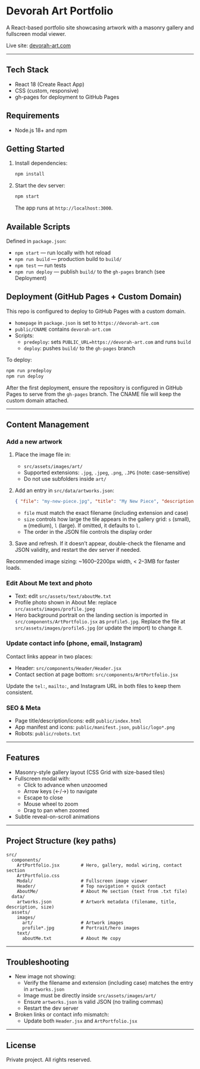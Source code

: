 # Devorah Art Portfolio

A React-based portfolio site showcasing artwork with a masonry gallery and fullscreen modal viewer.

Live site: [devorah-art.com](https://devorah-art.com)

---

## Tech Stack

- React 18 (Create React App)
- CSS (custom, responsive)
- gh-pages for deployment to GitHub Pages

## Requirements

- Node.js 18+ and npm

## Getting Started

1. Install dependencies:

   ```bash
   npm install
   ```

2. Start the dev server:

   ```bash
   npm start
   ```

   The app runs at `http://localhost:3000`.

## Available Scripts

Defined in `package.json`:

- `npm start` — run locally with hot reload
- `npm run build` — production build to `build/`
- `npm test` — run tests
- `npm run deploy` — publish `build/` to the `gh-pages` branch (see Deployment)

## Deployment (GitHub Pages + Custom Domain)

This repo is configured to deploy to GitHub Pages with a custom domain.

- `homepage` in `package.json` is set to `https://devorah-art.com`
- `public/CNAME` contains `devorah-art.com`
- Scripts:
  - `predeploy`: sets `PUBLIC_URL=https://devorah-art.com` and runs `build`
  - `deploy`: pushes `build/` to the `gh-pages` branch

To deploy:

```bash
npm run predeploy
npm run deploy
```

After the first deployment, ensure the repository is configured in GitHub Pages to serve from the `gh-pages` branch. The CNAME file will keep the custom domain attached.

---

## Content Management

### Add a new artwork

1. Place the image file in:
   - `src/assets/images/art/`
   - Supported extensions: `.jpg`, `.jpeg`, `.png`, `.JPG` (note: case-sensitive)
   - Do not use subfolders inside `art/`
2. Add an entry in `src/data/artworks.json`:

   ```json
   { "file": "my-new-piece.jpg", "title": "My New Piece", "description": "Optional description here.", "size": "m" }
   ```

   - `file` must match the exact filename (including extension and case)
   - `size` controls how large the tile appears in the gallery grid: `s` (small), `m` (medium), `l` (large). If omitted, it defaults to `l`.
   - The order in the JSON file controls the display order
3. Save and refresh. If it doesn’t appear, double-check the filename and JSON validity, and restart the dev server if needed.

Recommended image sizing: ~1600–2200px width, < 2–3MB for faster loads.

### Edit About Me text and photo

- Text: edit `src/assets/text/aboutMe.txt`
- Profile photo shown in About Me: replace `src/assets/images/profile.jpeg`
- Hero background portrait on the landing section is imported in `src/components/ArtPortfolio.jsx` as `profile5.jpg`. Replace the file at `src/assets/images/profile5.jpg` (or update the import) to change it.

### Update contact info (phone, email, Instagram)

Contact links appear in two places:

- Header: `src/components/Header/Header.jsx`
- Contact section at page bottom: `src/components/ArtPortfolio.jsx`

Update the `tel:`, `mailto:`, and Instagram URL in both files to keep them consistent.

### SEO & Meta

- Page title/description/icons: edit `public/index.html`
- App manifest and icons: `public/manifest.json`, `public/logo*.png`
- Robots: `public/robots.txt`

---

## Features

- Masonry-style gallery layout (CSS Grid with size-based tiles)
- Fullscreen modal with:
  - Click to advance when unzoomed
  - Arrow keys (←/→) to navigate
  - Escape to close
  - Mouse wheel to zoom
  - Drag to pan when zoomed
- Subtle reveal-on-scroll animations

---

## Project Structure (key paths)

```text
src/
  components/
    ArtPortfolio.jsx        # Hero, gallery, modal wiring, contact section
    ArtPortfolio.css
    Modal/                  # Fullscreen image viewer
    Header/                 # Top navigation + quick contact
    AboutMe/                # About Me section (text from .txt file)
  data/
    artworks.json           # Artwork metadata (filename, title, description, size)
  assets/
    images/
      art/                  # Artwork images
      profile*.jpg          # Portrait/hero images
    text/
      aboutMe.txt           # About Me copy
```

---

## Troubleshooting

- New image not showing:
  - Verify the filename and extension (including case) matches the entry in `artworks.json`
  - Image must be directly inside `src/assets/images/art/`
  - Ensure `artworks.json` is valid JSON (no trailing commas)
  - Restart the dev server
- Broken links or contact info mismatch:
  - Update both `Header.jsx` and `ArtPortfolio.jsx`

---

## License

Private project. All rights reserved.
